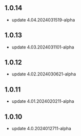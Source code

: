 ## 1.0.14
* update 4.04.2024031519-alpha

## 1.0.13
* update 4.03.2024031101-alpha

## 1.0.12
* update 4.02.2024030621-alpha

## 1.0.11
* update 4.01.2024020211-alpha

## 1.0.10
* update 4.0.2024012711-alpha
